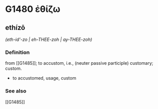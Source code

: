 # G1480 ἐθίζω

## ethízō

_(eth-id'-zo | eh-THEE-zoh | ay-THEE-zoh)_

### Definition

from [[G1485]]; to accustom, i.e., (neuter passive participle) customary; custom.

- to accustomed, usage, custom

### See also

[[G1485]]

